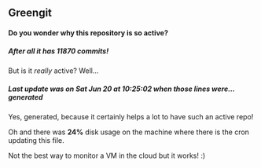 ## Greengit

#### Do you wonder why this repository is so active?

##### After all it has 11870 commits!

But is it *really* active? Well...

##### Last update was on Sat Jun 20 at 10:25:02 when those lines were... generated

Yes, generated, because it certainly helps a lot to have such an active repo!

Oh and there was **24%** disk usage on the machine
where there is the cron updating this file.

Not the best way to monitor a VM in the cloud but it works! :)
